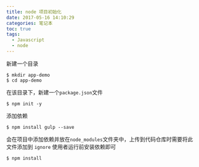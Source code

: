 ```yaml
---
title: node 项目初始化
date: 2017-05-16 14:10:29
categories: 笔记本
toc: true
tags:
  - Javascript
  - node
---
```


新建一个目录
```shell
$ mkdir app-demo
$ cd app-demo
```

在该目录下，新建一个`package.json`文件
```shell
$ npm init -y
```

<!-- more -->

添加依赖
```shell
$ npm install gulp --save
```

会在项目中添加依赖并放在`node_modules`文件夹中，上传到代码仓库时需要将此文件添加到 `ignore`
使用者运行前安装依赖即可
```shell
$ npm install
```
